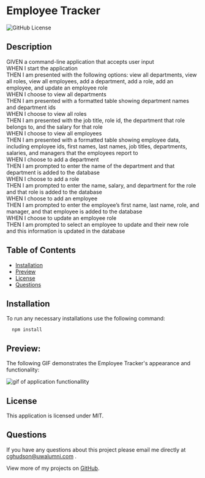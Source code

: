 # Employee Tracker

![GitHub License](https://img.shields.io/badge/License-MIT-green)

## Description

GIVEN a command-line application that accepts user input
<br />
WHEN I start the application
<br />
THEN I am presented with the following options: view all departments, view all roles, view all employees, add a department, add a role, add an employee, and update an employee role
<br />
WHEN I choose to view all departments
<br />
THEN I am presented with a formatted table showing department names and department ids
<br />
WHEN I choose to view all roles
<br />
THEN I am presented with the job title, role id, the department that role belongs to, and the salary for that role
<br />
WHEN I choose to view all employees
<br />
THEN I am presented with a formatted table showing employee data, including employee ids, first names, last names, job titles, departments, salaries, and managers that the employees report to
<br />
WHEN I choose to add a department
<br />
THEN I am prompted to enter the name of the department and that department is added to the database
<br />
WHEN I choose to add a role
<br />
THEN I am prompted to enter the name, salary, and department for the role and that role is added to the database
<br />
WHEN I choose to add an employee
<br />
THEN I am prompted to enter the employee’s first name, last name, role, and manager, and that employee is added to the database
<br />
WHEN I choose to update an employee role
<br />
THEN I am prompted to select an employee to update and their new role and this information is updated in the database

## Table of Contents

- [Installation](#installation)
- [Preview](#preview)
- [License](#license)
- [Questions](#questions)

## Installation

To run any necessary installations use the following command:

```
  npm install
```

## Preview:

The following GIF demonstrates the Employee Tracker's appearance and functionality:

![gif of application functionallity]()

## License

This application is licensed under MIT.

## Questions

If you have any questions about this project please email me directly at [cghudson@uwalumni.com](mailto:cghudson@uwalumni.com) .

View more of my projects on [GitHub](https://github.com/cghudson).
